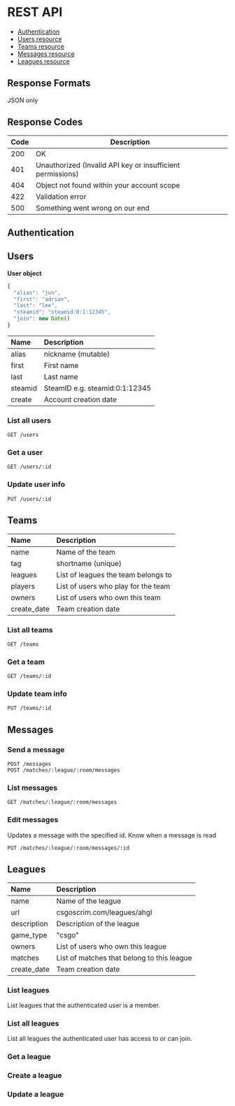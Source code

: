 # REST API
+ [Authentication](#auth)
+ [Users resource](#users)
+ [Teams resource](#teams)
+ [Messages resource](#messages)
+ [Leagues resource](#leagues)

## Response Formats
JSON only

## Response Codes
| Code | Description |
| ---- | ----------- |
| 200 | OK |
| 401 | Unauthorized (Invalid API key or insufficient permissions) |
| 404 | Object not found within your account scope |
| 422 | Validation error |
| 500 | Something went wrong on our end  |


<a id="auth"></a>
## Authentication


<a id="users"></a>
## Users
**User object**
```javascript
{
  "alias": "jun",
  "first": "adrian",
  "last": "lee",
  "steamid": "steamid:0:1:12345",
  "join": new Date()
}
```

| Name | Description |
| :--- | :---------- |
| alias | nickname (mutable) |
| first | First name |
| last | Last name |
| steamid | SteamID e.g.  steamid:0:1:12345 |
| create | Account creation date |

### List all users
```
GET /users
```
### Get a user
```
GET /users/:id
```
### Update user info
```
PUT /users/:id
```


<a id="teams"></a>
## Teams

| Name | Description |
| :--- | :---------- |
| name | Name of the team |
| tag | shortname (unique) |
| leagues | List of leagues the team belongs to |
| players | List of users who play for the team |
| owners | List of users who own this team |
| create_date | Team creation date |

### List all teams
```
GET /teams
```
### Get a team
```
GET /teams/:id
```
### Update team info
```
PUT /teams/:id
```


<a id="messages"></a>
## Messages
### Send a message
```
POST /messages
POST /matches/:league/:room/messages
```
### List messages
```
GET /matches/:league/:room/messages
```
### Edit messages
Updates a message with the specified id. Know when a message is read
```
PUT /matches/:league/:room/messages/:id
```


<a id="leagues"></a>
## Leagues

| Name | Description |
| :--- | :---------- |
| name | Name of the league |
| url | csgoscrim.com/leagues/ahgl |
| description | Description of the league |
| game_type | "csgo" |
| owners | List of users who own this league |
| matches | List of matches that belong to this league |
| create_date | Team creation date |

### List leagues
List leagues that the authenticated user is a member.

### List all leagues
List all leagues the authenticated user has access to or can join.

### Get a league
### Create a league
### Update a league
